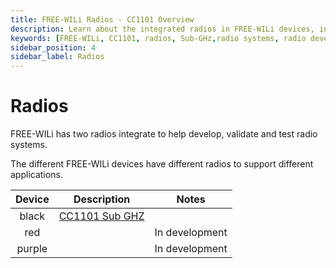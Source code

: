 ```yaml
---
title: FREE-WILi Radios - CC1101 Overview
description: Learn about the integrated radios in FREE-WILi devices, including the CC1101 for Sub-GHz and upcoming radios for diverse wireless applications.
keywords: [FREE-WILi, CC1101, radios, Sub-GHz,radio systems, radio development, radio testing]
sidebar_position: 4
sidebar_label: Radios
---
```


# Radios

FREE-WILi has two radios integrate to help develop, validate and test radio systems.

The different FREE-WILi devices have different radios to support different applications. 

<!-- | **Device** 	|                     **Description**                     	            |    **Notes**   	|
|:----------:	|:------------------------------------------------------------------:	|:--------------:	|
|    black   	|                     [CC1101 Sub GHZ](/radios/black-radio-cc1101)      |                	|
|     red    	|              CC1352P7  Sub GHZ and 2.4 Ghz              	            | In development 	|
|   purple   	| CC2662 2.4Ghz for wireless battery management (TI wbms) 	            | In development 	| -->

| **Device** 	|                     **Description**                     	            |    **Notes**   	|
|:----------:	|:------------------------------------------------------------------:	|:--------------:	|
|    black   	|   [CC1101 Sub GHZ](/radios/black-radio-cc1101/)                       |                	|
|     red    	|                                                          	            | In development 	|
|   purple   	|                                                                       | In development 	|